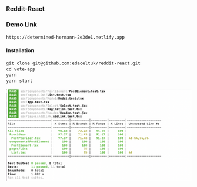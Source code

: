 ### Reddit-React


### Demo Link 
    https://determined-hermann-2e3de1.netlify.app
#### Installation
    git clone git@github.com:edaceltuk/reddit-react.git
    cd vote-app
    yarn
    yarn start


![screen](https://github.com/edaceltuk/reddit-react/blob/master/src/assets/images/tests.png)
